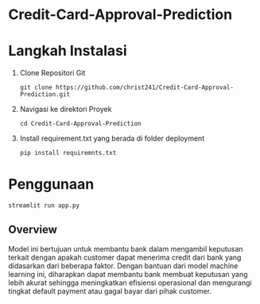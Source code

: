 # Credit-Card-Approval-Prediction

# Langkah Instalasi
1. Clone Repositori Git
   
   ```git clone https://github.com/christ241/Credit-Card-Approval-Prediction.git```
   
2. Navigasi ke direktori Proyek
   
   ```cd Credit-Card-Approval-Prediction```

3. Install requirement.txt yang berada di folder deployment
   
   ```pip install requiremnts.txt```

# Penggunaan
```streamlit run app.py```

## Overview
Model ini bertujuan untuk membantu bank dalam mengambil keputusan terkait dengan apakah customer dapat menerima credit dari bank yang didasarkan
dari beberapa faktor. Dengan bantuan dari model machine learning ini, diharapkan dapat membantu bank membuat keputusan yang lebih akurat sehingga
meningkatkan efisiensi operasional dan mengurangi tingkat default payment atau gagal bayar dari pihak customer.
